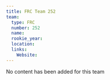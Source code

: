 ```yaml
---
title: FRC Team 252
team:
  type: FRC
  number: 252
  name: 
  rookie_year: 
  location: 
  links:
    Website: 
---
```

No content has been added for this team